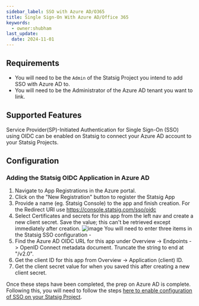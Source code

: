 ```yaml
---
sidebar_label: SSO with Azure AD/O365
title: Single Sign-On With Azure AD/Office 365
keywords:
  - owner:shubham
last_update:
  date: 2024-11-01
---
```

## Requirements

- You will need to be the `Admin` of the Statsig Project you intend to add SSO with Azure AD to.
- You will need to be the Administrator of the Azure AD tenant you want to link.

## Supported Features

Service Provider(SP)-Initiated Authentication for Single Sign-On (SSO) using OIDC can be enabled on Statsig to connect your Azure AD account to your Statsig Projects.

## Configuration
### Adding the Statsig OIDC Application in Azure AD

1. Navigate to App Registrations in the Azure portal. 
2. Click on the "New Registration" button to register the Statsig App
3. Provide a name (eg. Statsig Console) to the app and finish creation. For the Redirect URI use https://console.statsig.com/sso/oidc 
4. Select Certificates and secrets for this app from the left nav and create a new client secret. Save the value; this can't be retrieved except immediately after creation.
![image](https://user-images.githubusercontent.com/31516123/153957278-5f463453-dd7a-443b-9c1c-2a8c205995f6.png)
You will need to enter three items in the Statsig SSO configuration - 
1. Find the Azure AD OIDC URL for this app under Overview -> Endpoints -> OpenID Connect metadata document. Truncate the string to end at "/v2.0".
2. Get the client ID for this app from Overview -> Application (client) ID.
3. Get the client secret value for when you saved this after creating a new client secret. 

Once these steps have been completed, the prep on Azure AD is complete. Following this, you will need to follow the steps [here to enable configuration of SSO on your Statsig Project](/access-management/sso/overview#configuration).

